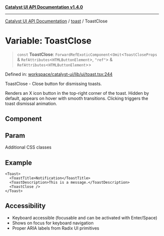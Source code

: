 [**Catalyst UI API Documentation v1.4.0**](../../README.md)

---

[Catalyst UI API Documentation](../../README.md) / [toast](../README.md) / ToastClose

# Variable: ToastClose

> `const` **ToastClose**: `ForwardRefExoticComponent`\<`Omit`\<`ToastCloseProps` & `RefAttributes`\<`HTMLButtonElement`\>, `"ref"`\> & `RefAttributes`\<`HTMLButtonElement`\>\>

Defined in: [workspace/catalyst-ui/lib/ui/toast.tsx:244](https://github.com/TheBranchDriftCatalyst/catalyst-ui/blob/main/lib/ui/toast.tsx#L244)

ToastClose - Close button for dismissing toasts.

Renders an X icon button in the top-right corner of the toast.
Hidden by default, appears on hover with smooth transitions.
Clicking triggers the toast dismissal animation.

## Component

## Param

Additional CSS classes

## Example

```tsx
<Toast>
  <ToastTitle>Notification</ToastTitle>
  <ToastDescription>This is a message.</ToastDescription>
  <ToastClose />
</Toast>
```

## Accessibility

- Keyboard accessible (focusable and can be activated with Enter/Space)
- Shows on focus for keyboard navigation
- Proper ARIA labels from Radix UI primitives
